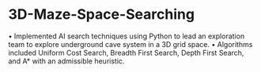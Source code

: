 # 3D-Maze-Space-Searching
• Implemented AI search techniques using Python to lead an exploration team to explore underground cave system in a 3D grid space. • Algorithms included Uniform Cost Search, Breadth First Search, Depth First Search, and A* with an admissible heuristic.
